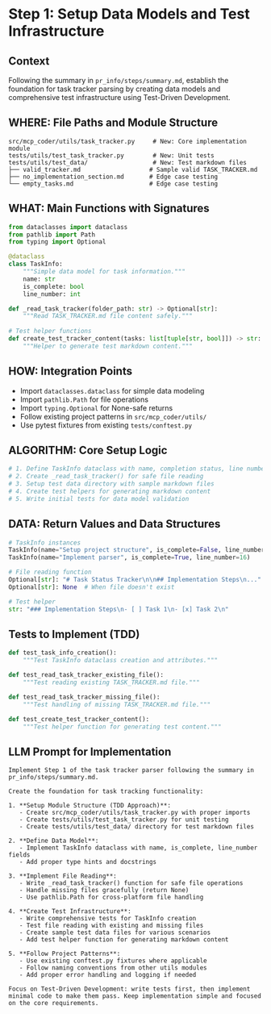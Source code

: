 # Step 1: Setup Data Models and Test Infrastructure

## Context
Following the summary in `pr_info/steps/summary.md`, establish the foundation for task tracker parsing by creating data models and comprehensive test infrastructure using Test-Driven Development.

## WHERE: File Paths and Module Structure
```
src/mcp_coder/utils/task_tracker.py     # New: Core implementation module
tests/utils/test_task_tracker.py        # New: Unit tests
tests/utils/test_data/                  # New: Test markdown files
├── valid_tracker.md                   # Sample valid TASK_TRACKER.md
├── no_implementation_section.md       # Edge case testing
└── empty_tasks.md                     # Edge case testing
```

## WHAT: Main Functions with Signatures
```python
from dataclasses import dataclass
from pathlib import Path
from typing import Optional

@dataclass
class TaskInfo:
    """Simple data model for task information."""
    name: str
    is_complete: bool
    line_number: int

def _read_task_tracker(folder_path: str) -> Optional[str]:
    """Read TASK_TRACKER.md file content safely."""
    
# Test helper functions
def create_test_tracker_content(tasks: list[tuple[str, bool]]) -> str:
    """Helper to generate test markdown content."""
```

## HOW: Integration Points
- Import `dataclasses.dataclass` for simple data modeling
- Import `pathlib.Path` for file operations
- Import `typing.Optional` for None-safe returns
- Follow existing project patterns in `src/mcp_coder/utils/`
- Use pytest fixtures from existing `tests/conftest.py`

## ALGORITHM: Core Setup Logic
```python
# 1. Define TaskInfo dataclass with name, completion status, line number
# 2. Create _read_task_tracker() for safe file reading
# 3. Setup test data directory with sample markdown files
# 4. Create test helpers for generating markdown content
# 5. Write initial tests for data model validation
```

## DATA: Return Values and Data Structures
```python
# TaskInfo instances
TaskInfo(name="Setup project structure", is_complete=False, line_number=15)
TaskInfo(name="Implement parser", is_complete=True, line_number=16)

# File reading function
Optional[str]: "# Task Status Tracker\n\n## Implementation Steps\n..." 
Optional[str]: None  # When file doesn't exist

# Test helper
str: "### Implementation Steps\n- [ ] Task 1\n- [x] Task 2\n"
```

## Tests to Implement (TDD)
```python
def test_task_info_creation():
    """Test TaskInfo dataclass creation and attributes."""

def test_read_task_tracker_existing_file():
    """Test reading existing TASK_TRACKER.md file."""

def test_read_task_tracker_missing_file():
    """Test handling of missing TASK_TRACKER.md file."""

def test_create_test_tracker_content():
    """Test helper function for generating test content."""
```

## LLM Prompt for Implementation
```
Implement Step 1 of the task tracker parser following the summary in pr_info/steps/summary.md.

Create the foundation for task tracking functionality:

1. **Setup Module Structure (TDD Approach)**:
   - Create src/mcp_coder/utils/task_tracker.py with proper imports
   - Create tests/utils/test_task_tracker.py for unit testing
   - Create tests/utils/test_data/ directory for test markdown files

2. **Define Data Model**:
   - Implement TaskInfo dataclass with name, is_complete, line_number fields
   - Add proper type hints and docstrings

3. **Implement File Reading**:
   - Write _read_task_tracker() function for safe file operations
   - Handle missing files gracefully (return None)
   - Use pathlib.Path for cross-platform file handling

4. **Create Test Infrastructure**:
   - Write comprehensive tests for TaskInfo creation
   - Test file reading with existing and missing files
   - Create sample test data files for various scenarios
   - Add test helper function for generating markdown content

5. **Follow Project Patterns**:
   - Use existing conftest.py fixtures where applicable
   - Follow naming conventions from other utils modules
   - Add proper error handling and logging if needed

Focus on Test-Driven Development: write tests first, then implement minimal code to make them pass. Keep implementation simple and focused on the core requirements.
```
